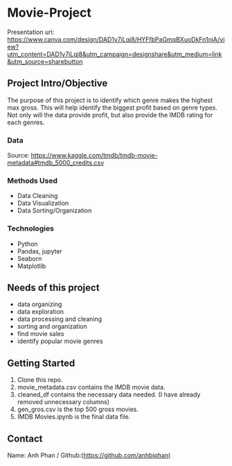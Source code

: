 # Movie-Project

Presentation url: https://www.canva.com/design/DAD1y7iLqj8/HYFfbPaGmqBXuoDkFn1njA/view?utm_content=DAD1y7iLqj8&utm_campaign=designshare&utm_medium=link&utm_source=sharebutton

## Project Intro/Objective
The purpose of this project is to identify which genre makes the highest max gross. This will help identify the biggest profit based on genre types. Not only will the data provide profit, but also provide the IMDB rating for each genres.

### Data
Source: https://www.kaggle.com/tmdb/tmdb-movie-metadata#tmdb_5000_credits.csv


### Methods Used
* Data Cleaning
* Data Visualization
* Data Sorting/Organization


### Technologies
* Python
* Pandas, jupyter
* Seaborn
* Matplotlib


## Needs of this project
- data organizing
- data exploration
- data processing and cleaning
- sorting and organization
- find movie sales
- identify popular movie genres


## Getting Started

1. Clone this repo.
2. movie_metadata.csv contains the IMDB movie data. 
3. cleaned_df contains the necessary data needed. (I have already removed unnecessary columns) 
4. gen_gros.csv is the top 500 gross movies.
5. IMDB Movies.ipynb is the final data file. 


## Contact
Name: Anh Phan / Github:(https://github.com/anhbiphan)
